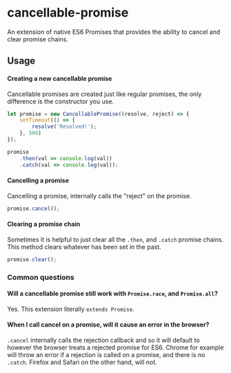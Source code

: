 # cancellable-promise
An extension of native ES6 Promises that provides the ability to cancel and clear promise chains.


## Usage

#### Creating a new cancellable promise

Cancellable promises are created just like regular promises, the only difference is the constructor you use.

```javascript
let promise = new CancellablePromise((resolve, reject) => {
	setTimeout(() => {
		resolve('Resolved!');
	}, 500)
});

promise
    .then(val => console.log(val))
    .catch(val => console.log(val));
```

#### Cancelling a promise

Cancelling a promise, internally calls the "reject" on the promise. 

```javascript
promise.cancel();
```

#### Clearing a promise chain

Sometimes it is helpful to just clear all the `.then`, and `.catch` promise chains. This method clears whatever has been set in the past.
 
```javascript
promise.clear();
```

### Common questions
 
#### Will a cancellable promise still work with `Promise.race`, and `Promise.all`?

Yes. This extension literally `extends Promise`.

#### When I call cancel on a promise, will it cause an error in the browser?

`.cancel` internally calls the rejection callback and so it will default to however the browser treats a rejected promise for ES6. Chrome for example will throw an error if a rejection is called on a promise, and there is no `.catch`. Firefox and Safari on the other hand, will not.
